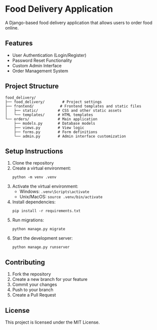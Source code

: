 # Food Delivery Application

A Django-based food delivery application that allows users to order food online.

## Features

- User Authentication (Login/Register)
- Password Reset Functionality
- Custom Admin Interface
- Order Management System

## Project Structure

```
food_delivery/
├── food_delivery/        # Project settings
├── frontend/            # Frontend templates and static files
│   ├── static/         # CSS and other static assets
│   └── templates/      # HTML templates
└── orders/             # Main application
    ├── models.py       # Database models
    ├── views.py        # View logic
    ├── forms.py        # Form definitions
    └── admin.py        # Admin interface customization
```

## Setup Instructions

1. Clone the repository
2. Create a virtual environment:
   ```
   python -m venv .venv
   ```
3. Activate the virtual environment:
   - Windows: `.venv\Scripts\activate`
   - Unix/MacOS: `source .venv/bin/activate`
4. Install dependencies:
   ```
   pip install -r requirements.txt
   ```
5. Run migrations:
   ```
   python manage.py migrate
   ```
6. Start the development server:
   ```
   python manage.py runserver
   ```

## Contributing

1. Fork the repository
2. Create a new branch for your feature
3. Commit your changes
4. Push to your branch
5. Create a Pull Request

## License

This project is licensed under the MIT License.
